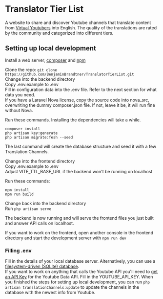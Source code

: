 # Translator Tier List

A website to share and discover Youtube channels that translate content from
[Virtual Youtubers](https://en.wikipedia.org/wiki/Virtual_YouTuber) into English. The quality of the translations are
rated by the community and categorized into different tiers.

## Setting up local development

Install a web server, [composer](https://getcomposer.org/) and [npm](https://yarnpkg.com/)

Clone the repo: `git clone https://github.com/BenjaminBrandtner/TranslatorTierList.git`  
Change into the backend directory  
Copy .env.example to .env  
Fill in configuration data into the .env file. Refer to the next section for what data you need.  
If you have a Laravel Nova license, copy the source code into nova_src, overwriting the dummy composer.json file. If
not, leave it be, it will run fine without Nova.

Run these commands. Installing the dependencies will take a while.

```
composer install
php artisan key:generate
php artisan migrate:fesh --seed
```

The last command will create the database structure and seed it with a few Translation Channels.

Change into the frontend directory  
Copy .env.example to .env  
Adjust VITE_TTL_BASE_URL if the backend won't be running on localhost

Run these commands:

```
npm install
npm run build
```

Change back into the backend directory  
Run `php artisan serve`

The backend is now running and will serve the frontend files you just built and answer API calls on localhost.

If you want to work on the frontend, open another console in the frontend directory and start the development server
with `npm run dev`

### Filling .env

Fill in the details of your local database server. Alternatively, you can use
a [filesystem-driven (SQLite) database](https://laravel.com/docs/8.x/database#configuration).  
If you want to work on anything that calls the Youtube API you'll need
to [get an API Key](https://support.google.com/googleapi/answer/6158862?hl=en) for the Youtube Data API. Fill in the
YOUTUBE_API_KEY. When you finished the steps for setting up local development, you can
run `php artisan translationChannels:update` to update the channels in the database with the newest info from Youtube.
